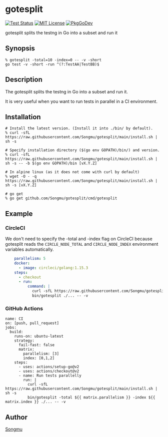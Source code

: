 gotesplit
=======

[![Test Status](https://github.com/Songmu/gotesplit/workflows/test/badge.svg?branch=main)][actions]
[![MIT License](http://img.shields.io/badge/license-MIT-blue.svg?style=flat-square)][license]
[![PkgGoDev](https://pkg.go.dev/badge/github.com/Songmu/gotesplit)][PkgGoDev]

[actions]: https://github.com/Songmu/gotesplit/actions?workflow=test
[license]: https://github.com/Songmu/gotesplit/blob/main/LICENSE
[PkgGoDev]: https://pkg.go.dev/github.com/Songmu/gotesplit

gotesplit splits the testng in Go into a subset and run it

## Synopsis

```console
% gotesplit -total=10 -index=0 -- -v -short
go test -v -short -run ^(?:TestAA|TestBB)$
```

## Description

The gotesplit splits the testng in Go into a subset and run it.

It is very useful when you want to run tests in parallel in a CI environment.

## Installation

```console
# Install the latest version. (Install it into ./bin/ by default).
% curl -sfL https://raw.githubusercontent.com/Songmu/gotesplit/main/install.sh | sh -s

# Specify installation directory ($(go env GOPATH)/bin/) and version.
% curl -sfL https://raw.githubusercontent.com/Songmu/gotesplit/main/install.sh | sh -s -- -b $(go env GOPATH)/bin [vX.Y.Z]

# In alpine linux (as it does not come with curl by default)
% wget -O - -q https://raw.githubusercontent.com/Songmu/gotesplit/main/install.sh | sh -s [vX.Y.Z]

# go get
% go get github.com/Songmu/gotesplit/cmd/gotesplit
```

## Example

### CircleCI

We don't need to specify the -total and -index flag on CircleCI because gotesplit reads the `CIRCLE_NODE_TOTAL` and `CIRCLE_NODE_INDEX` environment variables automatically.

```yaml
    parallelism: 5
    docker:
      - image: circleci/golang:1.15.3
    steps:
      - checkout
      - run:
          command: |
            curl -sfL https://raw.githubusercontent.com/Songmu/gotesplit/main/install.sh | sh -s
            bin/gotesplit ./... -- -v
```

### GitHub Actions

```
name: CI
on: [push, pull_request]
jobs:
  build:
    runs-on: ubuntu-latest
    strategy:
      fail-fast: false
      matrix:
        parallelism: [3]
        index: [0,1,2]
    steps:
      - uses: actions/setup-go@v2
      - uses: actions/checkout@v2
      - name: Run tests parallelly
        run: |
          curl -sfL https://raw.githubusercontent.com/Songmu/gotesplit/main/install.sh | sh -s
          bin/gotesplit -total ${{ matrix.parallelism }} -index ${{ matrix.index }} ./... -- -v
```

## Author

[Songmu](https://github.com/Songmu)
